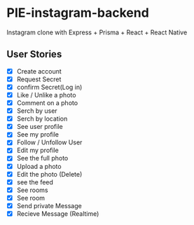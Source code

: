 # PIE-instagram-backend
Instagram clone with Express + Prisma + React + React Native


## User Stories

- [x] Create account
- [x] Request Secret
- [x] confirm Secret(Log in)
- [x] Like / Unlike a photo
- [x] Comment on a photo
- [x] Serch by user
- [x] Serch by location
- [x] See user profile
- [x] See my profile
- [x] Follow / Unfollow User
- [x] Edit my profile
- [x] See the full photo
- [x] Upload a photo
- [x] Edit the photo (Delete)
- [x] see the feed
- [x] See rooms
- [x] See room
- [x] Send private Message
- [x] Recieve Message (Realtime)
